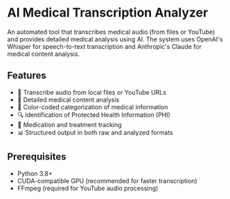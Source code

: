 # AI Medical Transcription Analyzer

An automated tool that transcribes medical audio (from files or YouTube) and provides detailed medical analysis using AI. The system uses OpenAI's Whisper for speech-to-text transcription and Anthropic's Claude for medical content analysis.

## Features

- 🎯 Transcribe audio from local files or YouTube URLs
- 🏥 Detailed medical content analysis
- 🎨 Color-coded categorization of medical information
- 🔍 Identification of Protected Health Information (PHI)
- 💊 Medication and treatment tracking
- 📊 Structured output in both raw and analyzed formats

## Prerequisites

- Python 3.8+
- CUDA-compatible GPU (recommended for faster transcription)
- FFmpeg (required for YouTube audio processing)
